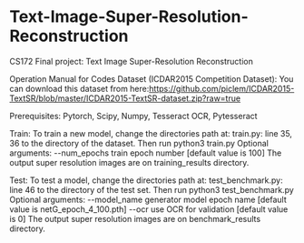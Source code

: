 # Text-Image-Super-Resolution-Reconstruction
CS172 Final project: Text Image Super-Resolution Reconstruction

Operation Manual for Codes
Dataset (ICDAR2015 Competition Dataset):
  You can download this dataset from here:https://github.com/piclem/ICDAR2015-TextSR/blob/master/ICDAR2015-TextSR-dataset.zip?raw=true
  
Prerequisites: Pytorch, Scipy, Numpy, Tesseract OCR, Pytesseract

Train:
  To train a new model, change the directories path at:
    train.py: line 35, 36
  to the directory of the dataset.
  Then run
    python3 train.py
  Optional arguments:
    --num_epochs train epoch number [default value is 100]
  The output super resolution images are on training_results directory.
  
Test:
  To test a model, change the directories path at:
    test_benchmark.py: line 46
  to the directory of the test set.
  Then run
    python3 test_benchmark.py
  Optional arguments:
    --model_name  generator model epoch name [default value is netG_epoch_4_100.pth]
    --ocr use OCR for validation [default value is 0]
  The output super resolution images are on benchmark_results directory.
